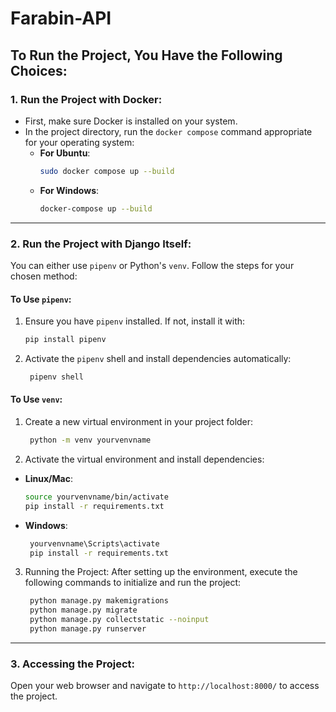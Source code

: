 # Farabin-API

## To Run the Project, You Have the Following Choices:

### 1. Run the Project with Docker:
- First, make sure Docker is installed on your system.
- In the project directory, run the `docker compose` command appropriate for your operating system:
  - **For Ubuntu**:
    ```bash
    sudo docker compose up --build
    ```
  - **For Windows**:
    ```bash
    docker-compose up --build
    ```

---

### 2. Run the Project with Django Itself:
You can either use `pipenv` or Python's `venv`. Follow the steps for your chosen method:

#### **To Use `pipenv`:**
1. Ensure you have `pipenv` installed. If not, install it with:
   ```bash
   pip install pipenv
   ```
2. Activate the `pipenv` shell and install dependencies automatically:
   ```bash
    pipenv shell
   ```

#### **To Use `venv`:**
1. Create a new virtual environment in your project folder:
   ```bash
    python -m venv yourvenvname
   ```
2. Activate the virtual environment and install dependencies:
- **Linux/Mac**:
  ```bash
  source yourvenvname/bin/activate
  pip install -r requirements.txt
  ```
- **Windows**:
   ```bash
    yourvenvname\Scripts\activate
    pip install -r requirements.txt   
    ```
3. Running the Project:
After setting up the environment, execute the following commands to initialize and run the project:
   ```bash
    python manage.py makemigrations
    python manage.py migrate
    python manage.py collectstatic --noinput
    python manage.py runserver
   ```


--- 
### 3. Accessing the Project:
Open your web browser and navigate to `http://localhost:8000/` to access the project.